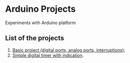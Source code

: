 # Arduino Projects

Experiments with Arduino platform

## List of the projects
1. [Basic project (digital ports, analog ports, interruptions)](https://github.com/igsekor/arduino/tree/main/DigitalLevelMeter);
2. [Simple digital timer with indication](https://github.com/igsekor/arduino/tree/main/SimpleTimer).
